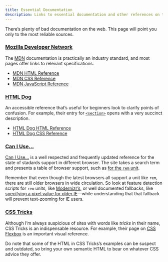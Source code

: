 ```yaml
---
title: Essential Documentation
description: Links to essential documentation and other references on the use and state of web standards.
---
```


There’s plenty of bad documentation on the web. This page will point you only to the most reliable sources.

### [Mozilla Developer Network](https://developer.mozilla.org/en-US/)

The [MDN](https://developer.mozilla.org/en-US/) documentation is practically an industry standard,
and most pages offer links to relevant specifications.

* [MDN HTML Reference](https://developer.mozilla.org/en-US/docs/Web/HTML/Reference)
* [MDN CSS Reference](https://developer.mozilla.org/en-US/docs/Web/CSS/Reference)
* [MDN JavaScript Reference](https://developer.mozilla.org/en-US/docs/Web/JavaScript/Reference)

### [HTML Dog](http://htmldog.com/)

An accessible reference that’s useful for beginners look to clarify points of confusion. For
example, their entry for [``<section>``](http://htmldog.com/references/html/tags/section/) opens
with a very succinct description.

* [HTML Dog HTML Reference](http://htmldog.com/references/html/)
* [HTML Dog CSS Reference](http://htmldog.com/references/css/)

### [Can I Use...](https://caniuse.com/)

[Can I Use...](https://caniuse.com/) is a well respected and frequently updated reference for the state of stadards support in different browser. The site takes a search term and presents a table of browser support, such as [for the `rem` unit](https://caniuse.com/#feat=rem).

Remember that even though the latest browsers all support a unit like `rem`, there are still older browsers in wide circulation. So look at feature detection scripts for `rem` units, like [Modernizr’s](https://modernizr.com/download?cssremunit-setclasses), or well documented fallbacks, like [specifying a pixel value for older IE](https://snook.ca/archives/html_and_css/font-size-with-rem)—while understanding that that fallback will prevent text-zooming for IE users.

### [CSS Tricks](https://css-tricks.com/)

Although I’m always suspicious of sites with words like *tricks* in their name, CSS Tricks is an
indispensable resource. For example, their page on
[CSS Flexbox](https://css-tricks.com/snippets/css/a-guide-to-flexbox/) is an important visual
reference.

Do note that some of the HTML in CSS Tricks’s examples can be suspect and outdated, so bring your
own semantic HTML to bear on whatever CSS advice they offer.
